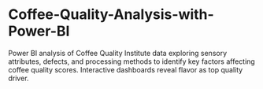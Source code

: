 # Coffee-Quality-Analysis-with-Power-BI
Power BI analysis of Coffee Quality Institute data exploring sensory attributes, defects, and processing methods to identify key factors affecting coffee quality scores. Interactive dashboards reveal flavor as top quality driver.
